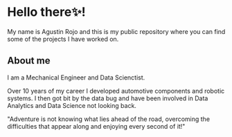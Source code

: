 # Hello there✨! 

My name is Agustin Rojo and this is my public repository where you can find some of the projects I have worked on.

## About me

I am a Mechanical Engineer and Data Scienctist.

Over 10 years of my career I developed automotive components and robotic systems. I then got bit by the data bug and have been involved in Data Analytics and Data Science not looking back.



"Adventure is not knowing what lies ahead of the road, overcoming the difficulties that appear along and enjoying every second of it!"
